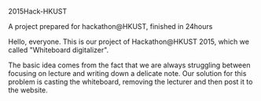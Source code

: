 2015Hack-HKUST

A project prepared for hackathon@HKUST, finished in 24hours

Hello, everyone. This is our project of Hackathon@HKUST 2015, which we called "Whiteboard digitalizer".

The basic idea comes from the fact that we are always struggling between focusing on lecture and writing down a delicate note. Our solution for this problem is casting the whiteboard, removing the lecturer and then post it to the website. 
